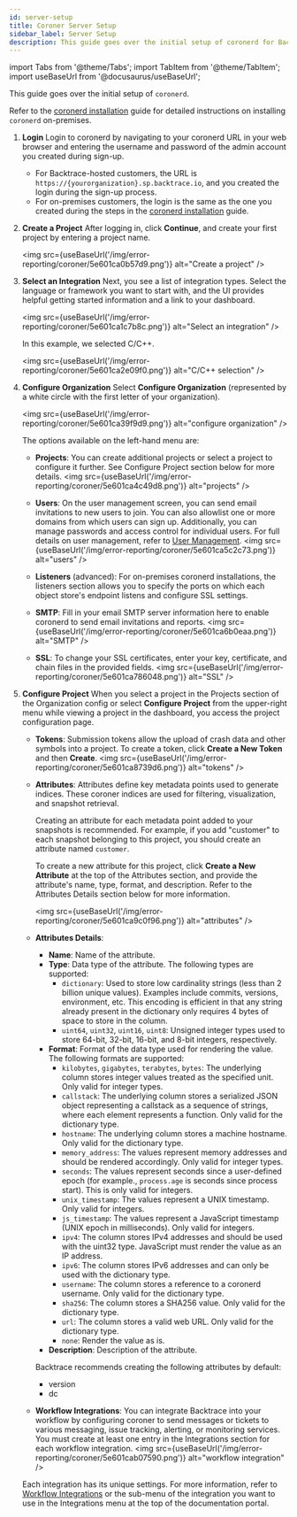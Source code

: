 ```yaml
---
id: server-setup
title: Coroner Server Setup
sidebar_label: Server Setup
description: This guide goes over the initial setup of coronerd for Backtrace.
---
```


import Tabs from '@theme/Tabs';
import TabItem from '@theme/TabItem';
import useBaseUrl from '@docusaurus/useBaseUrl';

This guide goes over the initial setup of `coronerd`.

Refer to the [coronerd installation](https://documentation.backtrace.io/coronerd_install/) guide for detailed instructions on installing `coronerd` on-premises.

1. **Login**
   Login to coronerd by navigating to your coronerd URL in your web browser and entering the username and password of the admin account you created during sign-up.

   - For Backtrace-hosted customers, the URL is `https://{yourorganization}.sp.backtrace.io`, and you created the login during the sign-up process.
   - For on-premises customers, the login is the same as the one you created during the steps in the [coronerd installation](https://documentation.backtrace.io/coronerd_install/) guide.

2. **Create a Project**
   After logging in, click **Continue**, and create your first project by entering a project name.

   <img src={useBaseUrl('/img/error-reporting/coroner/5e601ca0b57d9.png')} alt="Create a project" />

3. **Select an Integration**
   Next, you see a list of integration types. Select the language or framework you want to start with, and the UI provides helpful getting started information and a link to your dashboard.

   <img src={useBaseUrl('/img/error-reporting/coroner/5e601ca1c7b8c.png')} alt="Select an integration" />

   In this example, we selected C/C++.

   <img src={useBaseUrl('/img/error-reporting/coroner/5e601ca2e09f0.png')} alt="C/C++ selection" />

4. **Configure Organization**
   Select **Configure Organization** (represented by a white circle with the first letter of your organization).

   <img src={useBaseUrl('/img/error-reporting/coroner/5e601ca39f9d9.png')} alt="configure organization" />

   The options available on the left-hand menu are:

   - **Projects**: You can create additional projects or select a project to configure it further. See Configure Project section below for more details.
     <img src={useBaseUrl('/img/error-reporting/coroner/5e601ca4c49d8.png')} alt="projects" />

   - **Users**: On the user management screen, you can send email invitations to new users to join. You can also allowlist one or more domains from which users can sign up. Additionally, you can manage passwords and access control for individual users. For full details on user management, refer to [User Management](https://documentation.backtrace.io/product_product_user).
     <img src={useBaseUrl('/img/error-reporting/coroner/5e601ca5c2c73.png')} alt="users" />

   - **Listeners** (advanced): For on-premises coronerd installations, the listeners section allows you to specify the ports on which each object store's endpoint listens and configure SSL settings.

   - **SMTP**: Fill in your email SMTP server information here to enable coronerd to send email invitations and reports.
     <img src={useBaseUrl('/img/error-reporting/coroner/5e601ca6b0eaa.png')} alt="SMTP" />

   - **SSL**: To change your SSL certificates, enter your key, certificate, and chain files in the provided fields.
     <img src={useBaseUrl('/img/error-reporting/coroner/5e601ca786048.png')} alt="SSL" />

5. **Configure Project**
   When you select a project in the Projects section of the Organization config or select **Configure Project** from the upper-right menu while viewing a project in the dashboard, you access the project configuration page.

   - **Tokens**: Submission tokens allow the upload of crash data and other symbols into a project. To create a token, click **Create a New Token** and then **Create**.
     <img src={useBaseUrl('/img/error-reporting/coroner/5e601ca8739d6.png')} alt="tokens" />

   - **Attributes**: Attributes define key metadata points used to generate indices. These coroner indices are used for filtering, visualization, and snapshot retrieval.

     Creating an attribute for each metadata point added to your snapshots is recommended. For example, if you add "customer" to each snapshot belonging to this project, you should create an attribute named `customer`.

     To create a new attribute for this project, click **Create a New Attribute** at the top of the Attributes section, and provide the attribute's name, type, format, and description. Refer to the Attributes Details section below for more information.

     <img src={useBaseUrl('/img/error-reporting/coroner/5e601ca9c0f96.png')} alt="attributes" />

   - **Attributes Details**:

     - **Name**: Name of the attribute.
     - **Type**: Data type of the attribute. The following types are supported:
       - `dictionary`: Used to store low cardinality strings (less than 2 billion unique values). Examples include commits, versions, environment, etc. This encoding is efficient in that any string already present in the dictionary only requires 4 bytes of space to store in the column.
       - `uint64`, `uint32`, `uint16`, `uint8`: Unsigned integer types used to store 64-bit, 32-bit, 16-bit, and 8-bit integers, respectively.
     - **Format**: Format of the data type used for rendering the value. The following formats are supported:
       - `kilobytes`, `gigabytes`, `terabytes`, `bytes`: The underlying column stores integer values treated as the specified unit. Only valid for integer types.
       - `callstack`: The underlying column stores a serialized JSON object representing a callstack as a sequence of strings, where each element represents a function. Only valid for the dictionary type.
       - `hostname`: The underlying column stores a machine hostname. Only valid for the dictionary type.
       - `memory_address`: The values represent memory addresses and should be rendered accordingly. Only valid for integer types.
       - `seconds`: The values represent seconds since a user-defined epoch (for example., `process.age` is seconds since process start). This is only valid for integers.
       - `unix_timestamp`: The values represent a UNIX timestamp. Only valid for integers.
       - `js_timestamp`: The values represent a JavaScript timestamp (UNIX epoch in milliseconds). Only valid for integers.
       - `ipv4`: The column stores IPv4 addresses and should be used with the uint32 type. JavaScript must render the value as an IP address.
       - `ipv6`: The column stores IPv6 addresses and can only be used with the dictionary type.
       - `username`: The column stores a reference to a coronerd username. Only valid for the dictionary type.
       - `sha256`: The column stores a SHA256 value. Only valid for the dictionary type.
       - `url`: The column stores a valid web URL. Only valid for the dictionary type.
       - `none`: Render the value as is.
     - **Description**: Description of the attribute.

     Backtrace recommends creating the following attributes by default:

     - version
     - dc

   - **Workflow Integrations**: You can integrate Backtrace into your workflow by configuring coroner to send messages or tickets to various messaging, issue tracking, alerting, or monitoring services. You must create at least one entry in the Integrations section for each workflow integration.
     <img src={useBaseUrl('/img/error-reporting/coroner/5e601cab07590.png')} alt="workflow integration" />

   Each integration has its unique settings. For more information, refer to [Workflow Integrations](https://documentation.backtrace.io/wi_firststeps) or the sub-menu of the integration you want to use in the Integrations menu at the top of the documentation portal.

